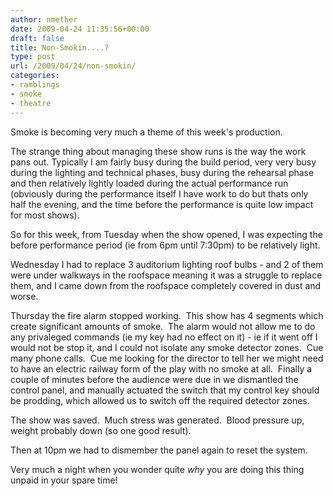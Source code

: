 ```yaml
---
author: nmether
date: 2009-04-24 11:35:56+00:00
draft: false
title: Non-Smokin....?
type: post
url: /2009/04/24/non-smokin/
categories:
- ramblings
- smoke
- theatre
---
```


Smoke is becoming very much a theme of this week's production.

The strange thing about managing these show runs is the way the work pans out.
 Typically I am fairly busy during the build period, very very busy during the
lighting and technical phases, busy during the rehearsal phase and then
relatively lightly loaded during the actual performance run (obviously during
the performance itself I have work to do but thats only half the evening, and
the time before the performance is quite low impact for most shows).

So for this week, from Tuesday when the show opened, I was expecting the
before performance period (ie from 6pm until 7:30pm) to be relatively light.

Wednesday I had to replace 3 auditorium lighting roof bulbs - and 2 of them
were under walkways in the roofspace meaning it was a struggle to replace
them, and I came down from the roofspace completely covered in dust and worse.

Thursday the fire alarm stopped working.  This show has 4 segments which
create significant amounts of smoke.  The alarm would not allow me to do any
privaleged commands (ie my key had no effect on it) - ie if it went off I
would not be stop it, and I could not isolate any smoke detector zones.  Cue
many phone calls.  Cue me looking for the director to tell her we might need
to have an electric railway form of the play with no smoke at all.  Finally a
couple of minutes before the audience were due in we dismantled the control
panel, and manually actuated the switch that my control key should be
prodding, which allowed us to switch off the required detector zones.

The show was saved.  Much stress was generated.  Blood pressure up, weight
probably down (so one good result).

Then at 10pm we had to dismember the panel again to reset the system.

Very much a night when you wonder quite _why_ you are doing this thing unpaid
in your spare time!
